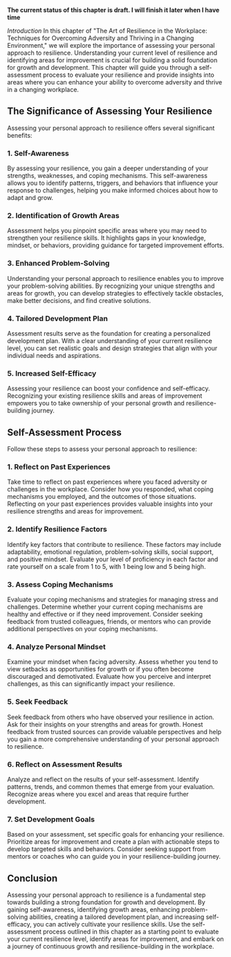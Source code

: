 **The current status of this chapter is draft. I will finish it later when I have time**

*Introduction* In this chapter of "The Art of Resilience in the Workplace: Techniques for Overcoming Adversity and Thriving in a Changing Environment," we will explore the importance of assessing your personal approach to resilience. Understanding your current level of resilience and identifying areas for improvement is crucial for building a solid foundation for growth and development. This chapter will guide you through a self-assessment process to evaluate your resilience and provide insights into areas where you can enhance your ability to overcome adversity and thrive in a changing workplace.

The Significance of Assessing Your Resilience
---------------------------------------------

Assessing your personal approach to resilience offers several significant benefits:

### 1. Self-Awareness

By assessing your resilience, you gain a deeper understanding of your strengths, weaknesses, and coping mechanisms. This self-awareness allows you to identify patterns, triggers, and behaviors that influence your response to challenges, helping you make informed choices about how to adapt and grow.

### 2. Identification of Growth Areas

Assessment helps you pinpoint specific areas where you may need to strengthen your resilience skills. It highlights gaps in your knowledge, mindset, or behaviors, providing guidance for targeted improvement efforts.

### 3. Enhanced Problem-Solving

Understanding your personal approach to resilience enables you to improve your problem-solving abilities. By recognizing your unique strengths and areas for growth, you can develop strategies to effectively tackle obstacles, make better decisions, and find creative solutions.

### 4. Tailored Development Plan

Assessment results serve as the foundation for creating a personalized development plan. With a clear understanding of your current resilience level, you can set realistic goals and design strategies that align with your individual needs and aspirations.

### 5. Increased Self-Efficacy

Assessing your resilience can boost your confidence and self-efficacy. Recognizing your existing resilience skills and areas of improvement empowers you to take ownership of your personal growth and resilience-building journey.

Self-Assessment Process
-----------------------

Follow these steps to assess your personal approach to resilience:

### 1. Reflect on Past Experiences

Take time to reflect on past experiences where you faced adversity or challenges in the workplace. Consider how you responded, what coping mechanisms you employed, and the outcomes of those situations. Reflecting on your past experiences provides valuable insights into your resilience strengths and areas for improvement.

### 2. Identify Resilience Factors

Identify key factors that contribute to resilience. These factors may include adaptability, emotional regulation, problem-solving skills, social support, and positive mindset. Evaluate your level of proficiency in each factor and rate yourself on a scale from 1 to 5, with 1 being low and 5 being high.

### 3. Assess Coping Mechanisms

Evaluate your coping mechanisms and strategies for managing stress and challenges. Determine whether your current coping mechanisms are healthy and effective or if they need improvement. Consider seeking feedback from trusted colleagues, friends, or mentors who can provide additional perspectives on your coping mechanisms.

### 4. Analyze Personal Mindset

Examine your mindset when facing adversity. Assess whether you tend to view setbacks as opportunities for growth or if you often become discouraged and demotivated. Evaluate how you perceive and interpret challenges, as this can significantly impact your resilience.

### 5. Seek Feedback

Seek feedback from others who have observed your resilience in action. Ask for their insights on your strengths and areas for growth. Honest feedback from trusted sources can provide valuable perspectives and help you gain a more comprehensive understanding of your personal approach to resilience.

### 6. Reflect on Assessment Results

Analyze and reflect on the results of your self-assessment. Identify patterns, trends, and common themes that emerge from your evaluation. Recognize areas where you excel and areas that require further development.

### 7. Set Development Goals

Based on your assessment, set specific goals for enhancing your resilience. Prioritize areas for improvement and create a plan with actionable steps to develop targeted skills and behaviors. Consider seeking support from mentors or coaches who can guide you in your resilience-building journey.

Conclusion
----------

Assessing your personal approach to resilience is a fundamental step towards building a strong foundation for growth and development. By gaining self-awareness, identifying growth areas, enhancing problem-solving abilities, creating a tailored development plan, and increasing self-efficacy, you can actively cultivate your resilience skills. Use the self-assessment process outlined in this chapter as a starting point to evaluate your current resilience level, identify areas for improvement, and embark on a journey of continuous growth and resilience-building in the workplace.
